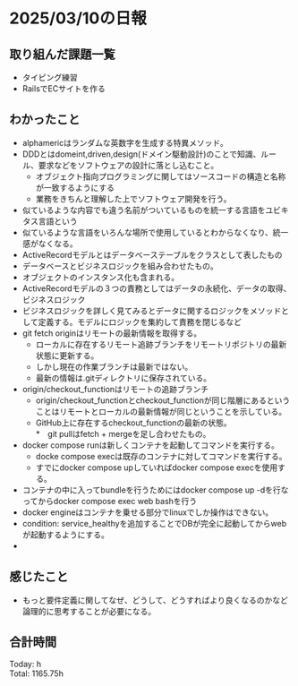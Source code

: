 
# 2025/03/10の日報
## 取り組んだ課題一覧
* タイピング練習
*  RailsでECサイトを作る
## わかったこと
* alphamericはランダムな英数字を生成する特異メソッド。
* DDDとはdomeint,driven,design(ドメイン駆動設計)のことで知識、ルール、要求などをソフトウェアの設計に落とし込むこと。
  *  オブジェクト指向プログラミングに関してはソースコードの構造と名称が一致するようにする
  *  業務をきちんと理解した上でソフトウェア開発を行う。
*  似ているような内容でも違う名前がついているものを統一する言語をユビキタス言語という
  *  似ているような言語をいろんな場所で使用しているとわからなくなり、統一感がなくなる。
*  ActiveRecordモデルとはデータベーステーブルをクラスとして表したもの
  *  データベースとビジネスロジックを組み合わせたもの。
  *  オブジェクトのインスタンス化も含まれる。
*  ActiveRecordモデルの３つの責務としてはデータの永続化、データの取得、ビジネスロジック
  *  ビジネスロジックを詳しく見てみるとデータに関するロジックをメソッドとして定義する。モデルにロジックを集約して責務を閉じるなど
* git fetch originはリモートの最新情報を取得する。
  * ローカルに存在するリモート追跡ブランチをリモートリポジトリの最新状態に更新する。
  * しかし現在の作業ブランチは最新ではない。
  * 最新の情報は.gitディレクトリに保存されている。
* origin/checkout_functionはリモートの追跡ブランチ
  *  origin/checkout_functionとcheckout_functionが同じ階層にあるということはリモートとローカルの最新情報が同じということを示している。
  * GitHub上に存在するcheckout_functionの最新の状態。   
*　git pullはfetch + mergeを足し合わせたもの。
* docker compose runは新しくコンテナを起動してコマンドを実行する。
  * docke compose execは既存のコンテナに対してコマンドを実行する。
  * すでにdocker compose upしていればdocker compose execを使用する。
* コンテナの中に入ってbundleを行うためにはdocker compose up -dを行なってからdocker compose exec web bashを行う
* docker engineはコンテナを乗せる部分でlinuxでしか操作はできない。
* condition: service_healthyを追加することでDBが完全に起動してからwebが起動するようにする。
*    　                
## 感じたこと
* もっと要件定義に関してなぜ、どうして、どうすればより良くなるのかなど論理的に思考することが必要になる。
## 合計時間 
Today: h<br>
Total: 1165.75h
